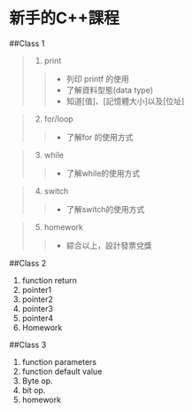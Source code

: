 新手的C++課程
========================================================================
##Class 1
>1. print
>> * 列印 printf 的使用
>> * 了解資料型態(data type)
>> * 知道[值]、[記憶體大小]以及[位址]

>2. for/loop
>> * 了解for 的使用方式

>3. while
>> * 了解while的使用方式

>4. switch
>> * 了解switch的使用方式

>5. homework
>> * 綜合以上，設計發票兌獎

##Class 2
1. function return
2. pointer1
3. pointer2
4. pointer3
5. pointer4
6. Homework

##Class 3
1. function parameters
2. function default value
3. Byte op.
4. bit op.
5. homework

